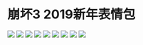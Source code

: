 # 崩坏3 2019新年表情包

![](https://gcore.jsdelivr.net/gh/yoghurtlee-thu/twikoo-magic@main/image/HONKAI3-NEWYEAR-2019/071bbe280b49a56f56673ca77a184c1a291e9afc.webp)
![](https://gcore.jsdelivr.net/gh/yoghurtlee-thu/twikoo-magic@main/image/HONKAI3-NEWYEAR-2019/74db7cc805ac5d1b84288404e94dbe326d28b9e5.webp)
![](https://gcore.jsdelivr.net/gh/yoghurtlee-thu/twikoo-magic@main/image/HONKAI3-NEWYEAR-2019/878d2595a745699bb91dbf33cb42ae5b59bfd7b8.webp)
![](https://gcore.jsdelivr.net/gh/yoghurtlee-thu/twikoo-magic@main/image/HONKAI3-NEWYEAR-2019/882f2334a29fe93338bb71457eff4d897f5616d9.webp)
![](https://gcore.jsdelivr.net/gh/yoghurtlee-thu/twikoo-magic@main/image/HONKAI3-NEWYEAR-2019/9342f517b5b582ffe12ebd615110c1bf35356a30.webp)
![](https://gcore.jsdelivr.net/gh/yoghurtlee-thu/twikoo-magic@main/image/HONKAI3-NEWYEAR-2019/bbb0028c61d7d42bd2011fabb3f9cc484ddef25e.webp)
![](https://gcore.jsdelivr.net/gh/yoghurtlee-thu/twikoo-magic@main/image/HONKAI3-NEWYEAR-2019/cda9a6db290e994d523d34ae870fa809b9ba918c.webp)
![](https://gcore.jsdelivr.net/gh/yoghurtlee-thu/twikoo-magic@main/image/HONKAI3-NEWYEAR-2019/d98272af4c6c58dee0b50b42c58a5a65acfa6788.webp)
![](https://gcore.jsdelivr.net/gh/yoghurtlee-thu/twikoo-magic@main/image/HONKAI3-NEWYEAR-2019/dc1a2b2032fad29373fe8460d4ad89ca848355a9.webp)
